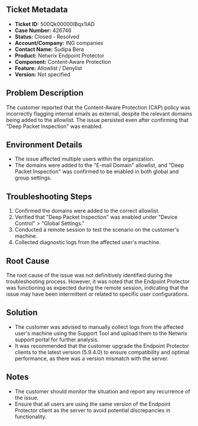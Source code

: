 ## Ticket Metadata
- **Ticket ID:** 500Qk00000IBqx1IAD
- **Case Number:** 426746
- **Status:** Closed - Resolved
- **Account/Company:** ING companies
- **Contact Name:** Sudipa Bera
- **Product:** Netwrix Endpoint Protector
- **Component:** Content-Aware Protection
- **Feature:** Allowlist / Denylist
- **Version:** Not specified

## Problem Description
The customer reported that the Content-Aware Protection (CAP) policy was incorrectly flagging internal emails as external, despite the relevant domains being added to the allowlist. The issue persisted even after confirming that "Deep Packet Inspection" was enabled.

## Environment Details
- The issue affected multiple users within the organization.
- The domains were added to the "E-mail Domain" allowlist, and "Deep Packet Inspection" was confirmed to be enabled in both global and group settings.

## Troubleshooting Steps
1. Confirmed the domains were added to the correct allowlist.
2. Verified that "Deep Packet Inspection" was enabled under "Device Control" > "Global Settings."
3. Conducted a remote session to test the scenario on the customer's machine.
4. Collected diagnostic logs from the affected user's machine.

## Root Cause
The root cause of the issue was not definitively identified during the troubleshooting process. However, it was noted that the Endpoint Protector was functioning as expected during the remote session, indicating that the issue may have been intermittent or related to specific user configurations.

## Solution
- The customer was advised to manually collect logs from the affected user's machine using the Support Tool and upload them to the Netwrix support portal for further analysis.
- It was recommended that the customer upgrade the Endpoint Protector clients to the latest version (5.9.4.0) to ensure compatibility and optimal performance, as there was a version mismatch with the server.

## Notes
- The customer should monitor the situation and report any recurrence of the issue.
- Ensure that all users are using the same version of the Endpoint Protector client as the server to avoid potential discrepancies in functionality.